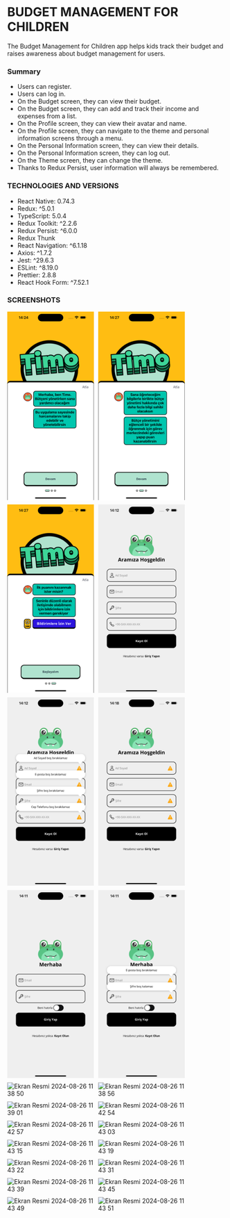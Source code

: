 # BUDGET MANAGEMENT FOR CHILDREN

The Budget Management for Children app helps kids track their budget and raises awareness about budget management for users.

### Summary

- Users can register.
- Users can log in.
- On the Budget screen, they can view their budget.
- On the Budget screen, they can add and track their income and expenses from a list.
- On the Profile screen, they can view their avatar and name.
- On the Profile screen, they can navigate to the theme and personal information screens through a menu.
- On the Personal Information screen, they can view their details.
- On the Personal Information screen, they can log out.
- On the Theme screen, they can change the theme.
- Thanks to Redux Persist, user information will always be remembered.

### TECHNOLOGIES AND VERSIONS

- React Native: 0.74.3
- Redux: ^5.0.1
- TypeScript: 5.0.4
- Redux Toolkit: ^2.2.6
- Redux Persist: ^6.0.0
- Redux Thunk
- React Navigation: ^6.1.18
- Axios: ^1.7.2
- Jest: ^29.6.3
- ESLint: ^8.19.0
- Prettier: 2.8.8
- React Hook Form: ^7.52.1

### SCREENSHOTS

<div style="display: flex; flex-wrap: wrap; gap: 10px;">
    <img src="./src/assets/Images/outputs/On-boarding-screen1.png" alt="On Boarding Screen 1" width="200">
    <img src="./src/assets/Images/outputs/On-boarding-screen2.png" alt="On Boarding Screen 2" width="200">
    <img src="./src/assets/Images/outputs/On-boarding-screen3.png" alt="On Boarding Screen 3" width="200">
    <img src="./src/assets/Images/outputs/Sign-up-screen-light.png" alt="Sign Up Screen-Light" width="200">
    <img src="./src/assets/Images/outputs/Sign-up-validation-light.png" alt="Sign Up Validation-Light" width="200">
    <img src="./src/assets/Images/outputs/Sign-up-validation2-light.png" alt="Sign Up Validation-Light" width="200">
    <img src="./src/assets/Images/outputs/Sign-in-screen-light.png" alt="Sign In Screen-Light" width="200">
    <img src="./src/assets/Images/outputs/Sign-in-validation-light.png" alt="Sign In Validation-Light" width="200">
    <img width="200" alt="Ekran Resmi 2024-08-26 11 38 50" src="https://github.com/user-attachments/assets/a9d3a1b3-0067-4562-ac26-be5fb787c521">
    <img width="200" alt="Ekran Resmi 2024-08-26 11 38 56" src="https://github.com/user-attachments/assets/6c395d63-7e79-42ca-9db2-7977d948d3b6">
    <img width="200" alt="Ekran Resmi 2024-08-26 11 39 01" src="https://github.com/user-attachments/assets/d36fa01b-f736-4d01-9d6e-d7e72c455823">
    <img width="200" alt="Ekran Resmi 2024-08-26 11 42 54" src="https://github.com/user-attachments/assets/2fdc6f94-7f39-4dcf-979b-2e3fc7539537">
    <img width="200" alt="Ekran Resmi 2024-08-26 11 42 57" src="https://github.com/user-attachments/assets/6ed7212a-f3de-496c-a762-0d09df21872c">
    <img width="200" alt="Ekran Resmi 2024-08-26 11 43 03" src="https://github.com/user-attachments/assets/1455b9a9-fe01-4189-be46-d41e15a369a2">
    <img width="200" alt="Ekran Resmi 2024-08-26 11 43 15" src="https://github.com/user-attachments/assets/de6aa494-2b73-4540-9786-1ef5896f0f27">
    <img width="200" alt="Ekran Resmi 2024-08-26 11 43 19" src="https://github.com/user-attachments/assets/669b617d-983d-4b8c-9652-765cb010d68a">
    <img width="200" alt="Ekran Resmi 2024-08-26 11 43 22" src="https://github.com/user-attachments/assets/4a0d863a-953b-443f-82b7-5c2382dcfbe2">
    <img width="200" alt="Ekran Resmi 2024-08-26 11 43 31" src="https://github.com/user-attachments/assets/b64c1753-46f8-4465-8553-10e47240af9c">
    <img width="200" alt="Ekran Resmi 2024-08-26 11 43 39" src="https://github.com/user-attachments/assets/c5b36d80-45f9-4782-88cd-d91735ac80b5">
    <img width="200" alt="Ekran Resmi 2024-08-26 11 43 45" src="https://github.com/user-attachments/assets/844870e8-abd6-4d47-9d9f-aa8aec1df599">
    <img width="200" alt="Ekran Resmi 2024-08-26 11 43 49" src="https://github.com/user-attachments/assets/96b4c335-0d0f-4260-bf9d-43ea9566399a">
    <img width="200" alt="Ekran Resmi 2024-08-26 11 43 51" src="https://github.com/user-attachments/assets/de27f9f9-950d-458a-b18e-37f9a904dc27">
</div>
